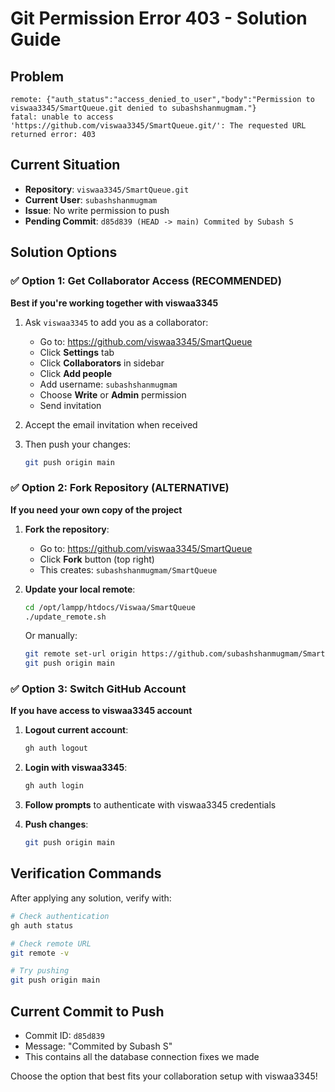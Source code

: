 # Git Permission Error 403 - Solution Guide

## Problem
```
remote: {"auth_status":"access_denied_to_user","body":"Permission to viswaa3345/SmartQueue.git denied to subashshanmugmam."}
fatal: unable to access 'https://github.com/viswaa3345/SmartQueue.git/': The requested URL returned error: 403
```

## Current Situation
- **Repository**: `viswaa3345/SmartQueue.git`
- **Current User**: `subashshanmugmam` 
- **Issue**: No write permission to push
- **Pending Commit**: `d85d839 (HEAD -> main) Commited by Subash S`

## Solution Options

### ✅ Option 1: Get Collaborator Access (RECOMMENDED)
**Best if you're working together with viswaa3345**

1. Ask `viswaa3345` to add you as a collaborator:
   - Go to: https://github.com/viswaa3345/SmartQueue
   - Click **Settings** tab
   - Click **Collaborators** in sidebar
   - Click **Add people**
   - Add username: `subashshanmugmam`
   - Choose **Write** or **Admin** permission
   - Send invitation

2. Accept the email invitation when received

3. Then push your changes:
   ```bash
   git push origin main
   ```

### ✅ Option 2: Fork Repository (ALTERNATIVE)
**If you need your own copy of the project**

1. **Fork the repository**:
   - Go to: https://github.com/viswaa3345/SmartQueue
   - Click **Fork** button (top right)
   - This creates: `subashshanmugmam/SmartQueue`

2. **Update your local remote**:
   ```bash
   cd /opt/lampp/htdocs/Viswaa/SmartQueue
   ./update_remote.sh
   ```
   
   Or manually:
   ```bash
   git remote set-url origin https://github.com/subashshanmugmam/SmartQueue.git
   git push origin main
   ```

### ✅ Option 3: Switch GitHub Account
**If you have access to viswaa3345 account**

1. **Logout current account**:
   ```bash
   gh auth logout
   ```

2. **Login with viswaa3345**:
   ```bash
   gh auth login
   ```
   
3. **Follow prompts** to authenticate with viswaa3345 credentials

4. **Push changes**:
   ```bash
   git push origin main
   ```

## Verification Commands

After applying any solution, verify with:
```bash
# Check authentication
gh auth status

# Check remote URL
git remote -v

# Try pushing
git push origin main
```

## Current Commit to Push
- Commit ID: `d85d839`
- Message: "Commited by Subash S"
- This contains all the database connection fixes we made

Choose the option that best fits your collaboration setup with viswaa3345!